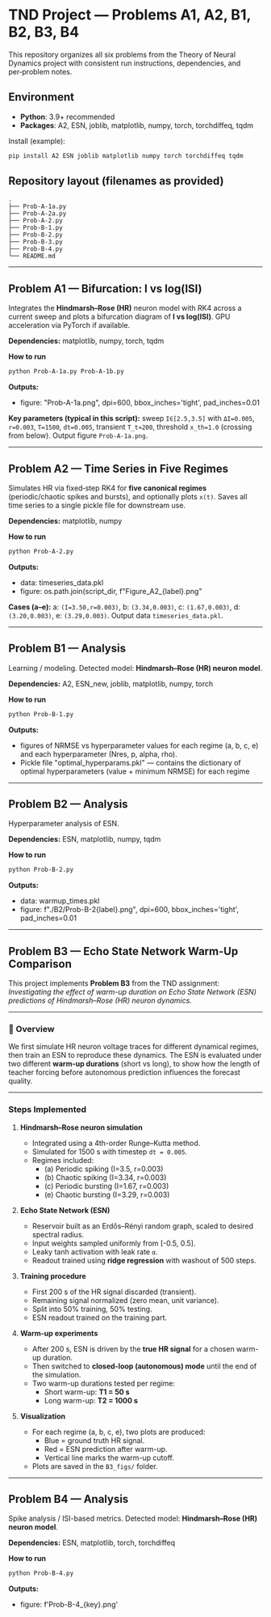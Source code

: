 # TND Project — Problems A1, A2, B1, B2, B3, B4

This repository organizes all six problems from the Theory of Neural Dynamics project with consistent run instructions, dependencies, and per‑problem notes.

## Environment

- **Python**: 3.9+ recommended
- **Packages**: A2, ESN, joblib, matplotlib, numpy, torch, torchdiffeq, tqdm

Install (example):
```bash
pip install A2 ESN joblib matplotlib numpy torch torchdiffeq tqdm
```

## Repository layout (filenames as provided)

```
.
├── Prob-A-1a.py
├── Prob-A-2a.py
├── Prob-A-2.py
├── Prob-B-1.py
├── Prob-B-2.py
├── Prob-B-3.py
├── Prob-B-4.py
└── README.md
```

---

## Problem A1 — Bifurcation: I vs log(ISI)

Integrates the **Hindmarsh–Rose (HR)** neuron model with RK4 across a current sweep and plots a bifurcation diagram of **I vs log(ISI)**. GPU acceleration via PyTorch if available.

**Dependencies:** matplotlib, numpy, torch, tqdm

**How to run**
```bash
python Prob-A-1a.py Prob-A-1b.py
```
**Outputs:**
- figure: "Prob-A-1a.png", dpi=600, bbox_inches='tight', pad_inches=0.01

**Key parameters (typical in this script):** sweep `I∈[2.5,3.5]` with `ΔI=0.005`, `r=0.003`, `T=1500`, `dt=0.005`, transient `T_t≈200`, threshold `x_th=1.0` (crossing from below). Output figure `Prob-A-1a.png`.

---

## Problem A2 — Time Series in Five Regimes

Simulates HR via fixed‑step RK4 for **five canonical regimes** (periodic/chaotic spikes and bursts), and optionally plots `x(t)`. Saves all time series to a single pickle file for downstream use.

**Dependencies:** matplotlib, numpy

**How to run**
```bash
python Prob-A-2.py
```
**Outputs:**
- data: timeseries_data.pkl
- figure: os.path.join(script_dir, f"Figure_A2_{label}.png"

**Cases (a–e):** a: `(I=3.50,r=0.003)`, b: `(3.34,0.003)`, c: `(1.67,0.003)`, d: `(3.20,0.003)`, e: `(3.29,0.003)`. Output data `timeseries_data.pkl`.

---

## Problem B1 — Analysis

Learning / modeling. Detected model: **Hindmarsh–Rose (HR) neuron model**.

**Dependencies:** A2, ESN_new, joblib, matplotlib, numpy, torch

**How to run**
```bash
python Prob-B-1.py
```
**Outputs:**
- figures of NRMSE vs hyperparameter values for each regime (a, b, c, e) and each hyperparameter (Nres, p, alpha, rho).
- Pickle file "optimal_hyperparams.pkl" — contains the dictionary of optimal hyperparameters (value + minimum NRMSE) for each regime
---

## Problem B2 — Analysis

Hyperparameter analysis of ESN.

**Dependencies:** ESN, matplotlib, numpy, tqdm

**How to run**
```bash
python Prob-B-2.py
```
**Outputs:**
- data: warmup_times.pkl
- figure: f"./B2/Prob-B-2{label}.png", dpi=600, bbox_inches='tight', pad_inches=0.01

---

## Problem B3 — Echo State Network Warm-Up Comparison

This project implements **Problem B3** from the TND assignment:  
*Investigating the effect of warm-up duration on Echo State Network (ESN) predictions of Hindmarsh–Rose (HR) neuron dynamics.*

---

### 📌 Overview

We first simulate HR neuron voltage traces for different dynamical regimes, then train an ESN to reproduce these dynamics. The ESN is evaluated under two different **warm-up durations** (short vs long), to show how the length of teacher forcing before autonomous prediction influences the forecast quality.

---

### Steps Implemented

1. **Hindmarsh–Rose neuron simulation**  
   - Integrated using a 4th-order Runge–Kutta method.  
   - Simulated for 1500 s with timestep `dt = 0.005`.  
   - Regimes included:  
     - (a) Periodic spiking (I=3.5, r=0.003)  
     - (b) Chaotic spiking (I=3.34, r=0.003)  
     - (c) Periodic bursting (I=1.67, r=0.003)  
     - (e) Chaotic bursting (I=3.29, r=0.003)  

2. **Echo State Network (ESN)**  
   - Reservoir built as an Erdős–Rényi random graph, scaled to desired spectral radius.  
   - Input weights sampled uniformly from [-0.5, 0.5].  
   - Leaky tanh activation with leak rate `α`.  
   - Readout trained using **ridge regression** with washout of 500 steps.  

3. **Training procedure**  
   - First 200 s of the HR signal discarded (transient).  
   - Remaining signal normalized (zero mean, unit variance).  
   - Split into 50% training, 50% testing.  
   - ESN readout trained on the training part.

4. **Warm-up experiments**  
   - After 200 s, ESN is driven by the **true HR signal** for a chosen warm-up duration.  
   - Then switched to **closed-loop (autonomous) mode** until the end of the simulation.  
   - Two warm-up durations tested per regime:  
     - Short warm-up: **T1 = 50 s**  
     - Long warm-up: **T2 = 1000 s**

5. **Visualization**  
   - For each regime (a, b, c, e), two plots are produced:  
     - Blue = ground truth HR signal.  
     - Red = ESN prediction after warm-up.  
     - Vertical line marks the warm-up cutoff.  
   - Plots are saved in the `B3_figs/` folder.


---

## Problem B4 — Analysis

Spike analysis / ISI-based metrics. Detected model: **Hindmarsh–Rose (HR) neuron model**.

**Dependencies:** ESN, matplotlib, torch, torchdiffeq

**How to run**
```bash
python Prob-B-4.py
```
**Outputs:**
- figure: f'Prob-B-4_{key}.png'
